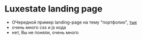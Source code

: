 # Luxestate landing page
- ОЧередной пример landing-page на тему "портфолио", [тык](https://maximbesperstov.github.io/PortfolioEndDev_Landing/)
- очень много css и js кода
- нет, Вы не поняли, очень много
